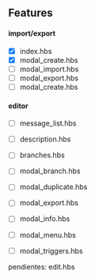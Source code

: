 ## Features

#### import/export

- [x] index.hbs
- [x] modal_create.hbs
- [ ] modal_import.hbs
- [ ] modal_export.hbs
- [ ] modal_create.hbs

#### editor

- [ ] message_list.hbs
- [ ] description.hbs
- [ ] branches.hbs
- [ ] modal_branch.hbs
- [ ] modal_duplicate.hbs
- [ ] modal_export.hbs
- [ ] modal_info.hbs
- [ ] modal_menu.hbs
- [ ] modal_triggers.hbs


pendientes: edit.hbs